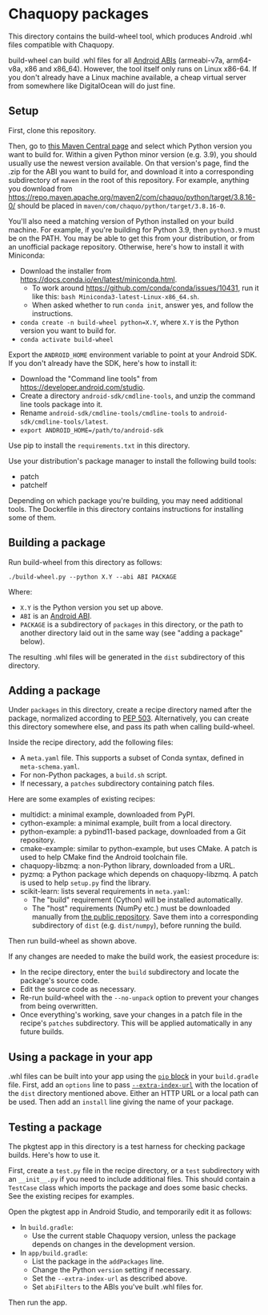# Chaquopy packages

This directory contains the build-wheel tool, which produces Android .whl files compatible
with Chaquopy.

build-wheel can build .whl files for all [Android
ABIs](https://developer.android.com/ndk/guides/abis) (armeabi-v7a, arm64-v8a, x86 and
x86_64). However, the tool itself only runs on Linux x86-64. If you don't already have a
Linux machine available, a cheap virtual server from somewhere like DigitalOcean will do
just fine.


## Setup

First, clone this repository.

Then, go to [this Maven Central
page](https://repo.maven.apache.org/maven2/com/chaquo/python/target/) and select which
Python version you want to build for. Within a given Python minor version (e.g. 3.9),
you should usually use the newest version available. On that version's page, find
the .zip for the ABI you want to build for, and download it into a corresponding
subdirectory of `maven` in the root of this repository. For example, anything you download
from https://repo.maven.apache.org/maven2/com/chaquo/python/target/3.8.16-0/ should be
placed in `maven/com/chaquo/python/target/3.8.16-0`.

You'll also need a matching version of Python installed on your build machine. For
example, if you're building for Python 3.9, then `python3.9` must be on the PATH. You may
be able to get this from your distribution, or from an unofficial package repository. 
Otherwise, here's how to install it with Miniconda:

* Download the installer from <https://docs.conda.io/en/latest/miniconda.html>.
  * To work around <https://github.com/conda/conda/issues/10431>, run it like this:
    `bash Miniconda3-latest-Linux-x86_64.sh`.
  * When asked whether to run `conda init`, answer yes, and follow the instructions.
* `conda create -n build-wheel python=X.Y`, where `X.Y` is the Python version you want to
  build for.
* `conda activate build-wheel`

Export the `ANDROID_HOME` environment variable to point at your Android SDK. If you don't
already have the SDK, here's how to install it:

* Download the "Command line tools" from <https://developer.android.com/studio>.
* Create a directory `android-sdk/cmdline-tools`, and unzip the command line tools package
  into it.
* Rename `android-sdk/cmdline-tools/cmdline-tools` to `android-sdk/cmdline-tools/latest`.
* `export ANDROID_HOME=/path/to/android-sdk`

Use pip to install the `requirements.txt` in this directory.

Use your distribution's package manager to install the following build tools: 
* patch
* patchelf

Depending on which package you're building, you may need additional tools. The Dockerfile
in this directory contains instructions for installing some of them.


## Building a package

Run build-wheel from this directory as follows:

    ./build-wheel.py --python X.Y --abi ABI PACKAGE

Where:

* `X.Y` is the Python version you set up above.
* `ABI` is an [Android ABI](https://developer.android.com/ndk/guides/abis).
* `PACKAGE` is a subdirectory of `packages` in this directory, or the path to another
  directory laid out in the same way (see "adding a package" below).

The resulting .whl files will be generated in the `dist` subdirectory of this directory.


## Adding a package

Under `packages` in this directory, create a recipe directory named after the package,
normalized according to [PEP
503](https://peps.python.org/pep-0503/#normalized-names). Alternatively, you can create
this directory somewhere else, and pass its path when calling build-wheel.

Inside the recipe directory, add the following files:

* A `meta.yaml` file. This supports a subset of Conda syntax, defined in `meta-schema.yaml`.
* For non-Python packages, a `build.sh` script.
* If necessary, a `patches` subdirectory containing patch files.

Here are some examples of existing recipes:

* multidict: a minimal example, downloaded from PyPI.
* cython-example: a minimal example, built from a local directory.
* python-example: a pybind11-based package, downloaded from a Git repository.
* cmake-example: similar to python-example, but uses CMake. A patch is used to help CMake
  find the Android toolchain file.
* chaquopy-libzmq: a non-Python library, downloaded from a URL.
* pyzmq: a Python package which depends on chaquopy-libzmq. A patch is used to help
  `setup.py` find the library.
* scikit-learn: lists several requirements in `meta.yaml`:
  * The "build" requirement (Cython) will be installed automatically.
  * The "host" requirements (NumPy etc.) must be downloaded manually from
    [the public repository](https://chaquo.com/pypi-7.0/). Save them into a corresponding
    subdirectory of `dist` (e.g. `dist/numpy`), before running the build.

Then run build-wheel as shown above.

If any changes are needed to make the build work, the easiest procedure is:

* In the recipe directory, enter the `build` subdirectory and locate the package's source
  code.
* Edit the source code as necessary.
* Re-run build-wheel with the `--no-unpack` option to prevent your changes from being
  overwritten.
* Once everything's working, save your changes in a patch file in the recipe's `patches`
  subdirectory. This will be applied automatically in any future builds.


## Using a package in your app

.whl files can be built into your app using the [`pip`
block](https://chaquo.com/chaquopy/doc/current/android.html#requirements) in your
`build.gradle` file. First, add an `options` line to pass
[`--extra-index-url`](https://pip.pypa.io/en/stable/cli/pip_install/#cmdoption-extra-index-url)
with the location of the `dist` directory mentioned above. Either an HTTP URL or a local path
can be used. Then add an `install` line giving the name of your package.


## Testing a package

The pkgtest app in this directory is a test harness for checking package builds. Here's
how to use it.

First, create a `test.py` file in the recipe directory, or a `test` subdirectory with an
`__init__.py` if you need to include additional files. This should contain a `TestCase`
class which imports the package and does some basic checks. See the existing recipes for
examples.

Open the pkgtest app in Android Studio, and temporarily edit it as follows:

* In `build.gradle`:
  * Use the current stable Chaquopy version, unless the package depends on changes in the
    development version.
* In `app/build.gradle`:
  * List the package in the `addPackages` line.
  * Change the Python `version` setting if necessary.
  * Set the `--extra-index-url` as described above.
  * Set `abiFilters` to the ABIs you've built .whl files for. 

Then run the app.

